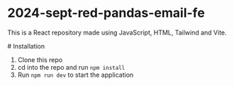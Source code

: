 # 2024-sept-red-pandas-email-fe

This is a React repository made using JavaScript, HTML, Tailwind and Vite.

# Installation
1. Clone this repo
2. cd into the repo and run `npm install`
3. Run `npm run dev` to start the application

